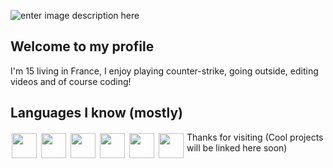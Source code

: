 ![enter image description here](https://github.com/kolikiscool/kolikiscool/blob/main/images/banner.png?raw=true)
## Welcome to my profile
I'm 15 living in France, I enjoy playing counter-strike, going outside, editing videos and of course coding!
## Languages I know (mostly)
<img style="padding: 2px"  align="left" width="40px" src="https://github.com/kolikiscool/kolikiscool/blob/main/images/csharp-original.png?raw=true">
<img style="padding: 2px"  align="left" width="40px" src="https://github.com/kolikiscool/kolikiscool/blob/main/images/html5-original.png?raw=true"/>
<img style="padding: 2px"  align="left" width="40px" src="https://github.com/kolikiscool/kolikiscool/blob/main/images/java-original.png?raw=true"/>
<img style="padding: 2px"  align="left" width="40px"  src="https://github.com/kolikiscool/kolikiscool/blob/main/images/python-original.png?raw=true"/>
<img style="padding: 2px"  align="left" width="40px"  src="https://github.com/kolikiscool/kolikiscool/blob/main/images/javascript-original.png?raw=true"/>
<img style="padding: 2px"  align="left" width="40px"  src="https://github.com/kolikiscool/kolikiscool/blob/main/images/cplusplus-original.png?raw=true"/>
Thanks for visiting
(Cool projects will be linked here soon)
